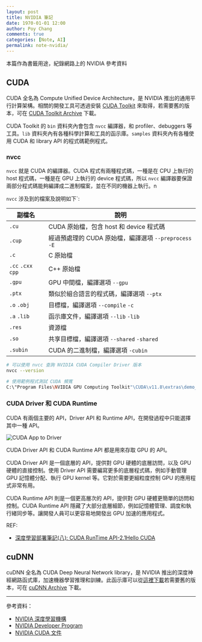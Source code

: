 ```yaml
---
layout: post
title: NVIDIA 筆記
date: 1970-01-01 12:00
author: Poy Chang
comments: true
categories: [Note, AI]
permalink: note-nvidia/
---
```


本篇作為書籤用途，紀錄網路上的 NVIDIA 參考資料

## CUDA

CUDA 全名為 Compute Unified Device Architecture，是 NVIDIA 推出的通用平行計算架構。相關的開發工具可透過安裝 [CUDA Toolkit](https://developer.nvidia.com/cuda-toolkit) 來取得，若需要舊的版本，可在 [CUDA Toolkit Archive](https://developer.nvidia.com/cuda-toolkit-archive) 下載。

CUDA Toolkit 的 `bin` 資料夾內會包含 `nvcc` 編譯器，和 profiler、debuggers 等工具。`lib` 資料夾內有各種科學計算和工具的函示庫。`samples` 資料夾內有各種使用 CUDA 和 library API 的程式碼範例程式。

### nvcc

`nvcc` 就是 CUDA 的編譯器。CUDA 程式有兩種程式碼，一種是在 CPU 上執行的 host 程式碼，一種是在 GPU 上執行的 device 程式碼，所以 `nvcc` 編譯器要保證兩部分程式碼能夠編譯成二進制檔案，並在不同的機器上執行。n

`nvcc` 涉及到的檔案及說明如下`:


| 副檔名             | 說明                                                   |
| ------------------ | ------------------------------------------------------ |
| `.cu`              | CUDA 原始檔，包含 host 和 device 程式碼                |
| `.cup`             | 經過預處理的 CUDA 原始檔，編譯選項 `--preprocess` `-E` |
| `.c`               | C 原始檔                                               |
| `.cc` `.cxx` `cpp` | C++ 原始檔                                             |
| `.gpu`             | GPU 中間檔，編譯選項 `--gpu`                           |
| `.ptx`             | 類似於組合語言的程式碼，編譯選項 `--ptx`               |
| `.o` `.obj`        | 目標檔，編譯選項 `--compile` `-c`                      |
| `.a` `.lib`        | 函示庫文件，編譯選項 `--lib` `-lib`                    |
| `.res`             | 資源檔                                                 |
| `.so`              | 共享目標檔，編譯選項 `--shared` `-shared`              |
| `.subin`           | CUDA 的二進制檔，編譯選項 `-cubin`                     |

```bash
# 可以使用 nvcc 查詢 NVIDIA CUDA Compiler Driver 版本
nvcc --version

# 使用範例程式測試 CUDA 頻寬
C:\"Program Files\NVIDIA GPU Computing Toolkit"\CUDA\v11.8\extras\demo_suite\bandwidthTest.exe
```

### CUDA Driver 和 CUDA Runtime

CUDA 有兩個主要的 API，Driver API 和 Runtime API，在開發過程中只能選擇其中一種 API。

![CUDA App to Driver](https://i.imgur.com/ieJeMTH.png)

CUDA Driver API 和 CUDA Runtime API 都是用來存取 GPU 的 API。

CUDA Driver API 是一個底層的 API，提供對 GPU 硬體的底層訪問，以及 GPU 硬體的直接控制。使用 Driver API 需要編寫更多的底層程式碼，例如手動管理 GPU 記憶體分配、執行 GPU kernel 等。它對於需要更細粒度控制 GPU 的應用程式非常有用。

CUDA Runtime API 則是一個更高層次的 API，提供對 GPU 硬體更簡單的訪問和控制。CUDA Runtime API 隱藏了大部分底層細節，例如記憶體管理、調度和執行緒同步等。讓開發人員可以更容易地開發出 GPU 加速的應用程式。

REF:
- [深度學習部署筆記(八): CUDA RunTime API-2.1Hello CUDA](https://blog.csdn.net/bobchen1017/article/details/129418236)

## cuDNN

cuDNN 全名為 CUDA Deep Neural Network library，是 NVIDIA 推出的深度神經網路函式庫，加速機器學習推理和訓練。此函示庫可以從[這裡下載](https://developer.nvidia.com/cudnn)若需要舊的版本，可在 [cuDNN Archive](https://developer.nvidia.com/cudnn-archive) 下載。


---

參考資料：

- [NVIDIA 深度學習機構](https://www.nvidia.com/zh-tw/training/)
- [NVIDIA Developer Program](https://developer.nvidia.com/nvidia-developer-program)
- [NVIDIA CUDA 文件](https://docs.nvidia.com/cuda/cuda-installation-guide-microsoft-windows/contents.html)
